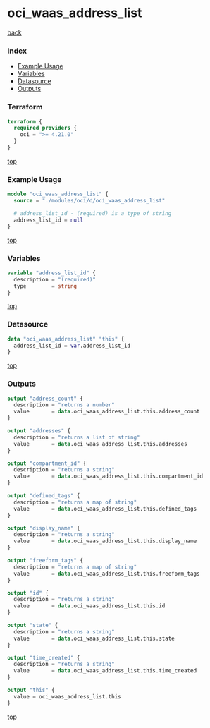 # oci_waas_address_list

[back](../oci.md)

### Index

- [Example Usage](#example-usage)
- [Variables](#variables)
- [Datasource](#datasource)
- [Outputs](#outputs)

### Terraform

```terraform
terraform {
  required_providers {
    oci = ">= 4.21.0"
  }
}
```

[top](#index)

### Example Usage

```terraform
module "oci_waas_address_list" {
  source = "./modules/oci/d/oci_waas_address_list"

  # address_list_id - (required) is a type of string
  address_list_id = null
}
```

[top](#index)

### Variables

```terraform
variable "address_list_id" {
  description = "(required)"
  type        = string
}
```

[top](#index)

### Datasource

```terraform
data "oci_waas_address_list" "this" {
  address_list_id = var.address_list_id
}
```

[top](#index)

### Outputs

```terraform
output "address_count" {
  description = "returns a number"
  value       = data.oci_waas_address_list.this.address_count
}

output "addresses" {
  description = "returns a list of string"
  value       = data.oci_waas_address_list.this.addresses
}

output "compartment_id" {
  description = "returns a string"
  value       = data.oci_waas_address_list.this.compartment_id
}

output "defined_tags" {
  description = "returns a map of string"
  value       = data.oci_waas_address_list.this.defined_tags
}

output "display_name" {
  description = "returns a string"
  value       = data.oci_waas_address_list.this.display_name
}

output "freeform_tags" {
  description = "returns a map of string"
  value       = data.oci_waas_address_list.this.freeform_tags
}

output "id" {
  description = "returns a string"
  value       = data.oci_waas_address_list.this.id
}

output "state" {
  description = "returns a string"
  value       = data.oci_waas_address_list.this.state
}

output "time_created" {
  description = "returns a string"
  value       = data.oci_waas_address_list.this.time_created
}

output "this" {
  value = oci_waas_address_list.this
}
```

[top](#index)